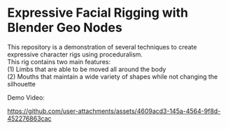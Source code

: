 # Expressive Facial Rigging with Blender Geo Nodes  
This repository is a demonstration of several techniques to create expressive character rigs using proceduralism.  
This rig contains two main features:  
(1) Limbs that are able to be moved all around the body   
(2) Mouths that maintain a wide variety of shapes while not changing the silhouette  

Demo Video:  

https://github.com/user-attachments/assets/4609acd3-145a-4564-9f8d-452276863cac

